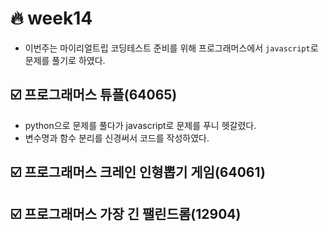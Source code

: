 # :fire: week14

- 이번주는 마이리얼트립 코딩테스트 준비를 위해 프로그래머스에서 `javascript`로 문제를 풀기로 하였다.

## :ballot_box_with_check: 프로그래머스 튜플(64065)

- python으로 문제를 풀다가 javascript로 문제를 푸니 헷갈렸다.
- 변수명과 함수 분리를 신경써서 코드를 작성하였다.

## :ballot_box_with_check: 프로그래머스 크레인 인형뽑기 게임(64061)

## :ballot_box_with_check: 프로그래머스 가장 긴 팰린드롬(12904)
